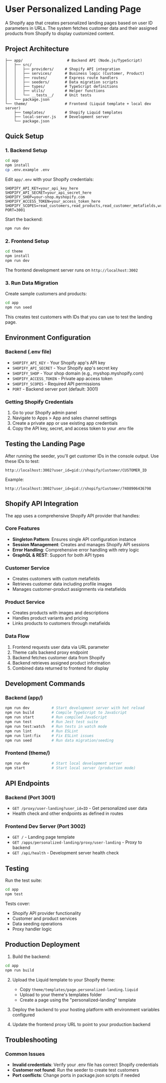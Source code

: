 # User Personalized Landing Page

A Shopify app that creates personalized landing pages based on user ID parameters in URLs. The system fetches customer data and their assigned products from Shopify to display customized content.

## Project Architecture

```
├── app/                    # Backend API (Node.js/TypeScript)
│   ├── src/
│   │   ├── providers/     # Shopify API integration
│   │   ├── services/      # Business logic (Customer, Product)
│   │   ├── routes/        # Express route handlers
│   │   ├── seeders/       # Data migration scripts
│   │   ├── types/         # TypeScript definitions
│   │   ├── utils/         # Helper functions
│   │   └── __tests__/     # Unit tests
│   └── package.json
└── theme/                 # Frontend (Liquid template + local dev server)
    ├── templates/         # Shopify Liquid templates
    ├── local-server.js    # Development server
    └── package.json
```

## Quick Setup

### 1. Backend Setup

```bash
cd app
npm install
cp .env.example .env
```

Edit `app/.env` with your Shopify credentials:
```env
SHOPIFY_API_KEY=your_api_key_here
SHOPIFY_API_SECRET=your_api_secret_here
SHOPIFY_SHOP=your-shop.myshopify.com
SHOPIFY_ACCESS_TOKEN=your_access_token_here
SHOPIFY_SCOPES=read_customers,read_products,read_customer_metafields,write_customers,write_products,write_customer_metafields
PORT=3001
```

Start the backend:
```bash
npm run dev
```

### 2. Frontend Setup

```bash
cd theme
npm install
npm run dev
```

The frontend development server runs on `http://localhost:3002`

### 3. Run Data Migration

Create sample customers and products:
```bash
cd app
npm run seed
```

This creates test customers with IDs that you can use to test the landing page.

## Environment Configuration

### Backend (.env file)
- `SHOPIFY_API_KEY` - Your Shopify app's API key
- `SHOPIFY_API_SECRET` - Your Shopify app's secret key
- `SHOPIFY_SHOP` - Your shop domain (e.g., myshop.myshopify.com)
- `SHOPIFY_ACCESS_TOKEN` - Private app access token
- `SHOPIFY_SCOPES` - Required API permissions
- `PORT` - Backend server port (default: 3001)

### Getting Shopify Credentials
1. Go to your Shopify admin panel
2. Navigate to Apps > App and sales channel settings
3. Create a private app or use existing app credentials
4. Copy the API key, secret, and access token to your .env file

## Testing the Landing Page

After running the seeder, you'll get customer IDs in the console output. Use these IDs to test:

```
http://localhost:3002?user_id=gid://shopify/Customer/CUSTOMER_ID
```

Example:
```
http://localhost:3002?user_id=gid://shopify/Customer/7408906436798
```

## Shopify API Integration

The app uses a comprehensive Shopify API provider that handles:

### Core Features
- **Singleton Pattern**: Ensures single API configuration instance
- **Session Management**: Creates and manages Shopify API sessions
- **Error Handling**: Comprehensive error handling with retry logic
- **GraphQL & REST**: Support for both API types

### Customer Service
- Creates customers with custom metafields
- Retrieves customer data including profile images
- Manages customer-product assignments via metafields

### Product Service
- Creates products with images and descriptions
- Handles product variants and pricing
- Links products to customers through metafields

### Data Flow
1. Frontend requests user data via URL parameter
2. Theme calls backend proxy endpoint
3. Backend fetches customer data from Shopify
4. Backend retrieves assigned product information
5. Combined data returned to frontend for display

## Development Commands

### Backend (app/)
```bash
npm run dev          # Start development server with hot reload
npm run build        # Compile TypeScript to JavaScript
npm run start        # Run compiled JavaScript
npm run test         # Run Jest test suite
npm run test:watch   # Run tests in watch mode
npm run lint         # Run ESLint
npm run lint:fix     # Fix ESLint issues
npm run seed         # Run data migration/seeding
```

### Frontend (theme/)
```bash
npm run dev          # Start local development server
npm start            # Start local server (production mode)
```

## API Endpoints

### Backend (Port 3001)
- `GET /proxy/user-landing?user_id=ID` - Get personalized user data
- Health check and other endpoints as defined in routes

### Frontend Dev Server (Port 3002)
- `GET /` - Landing page template
- `GET /apps/personalized-landing/proxy/user-landing` - Proxy to backend
- `GET /api/health` - Development server health check

## Testing

Run the test suite:
```bash
cd app
npm test
```

Tests cover:
- Shopify API provider functionality
- Customer and product services
- Data seeding operations
- Proxy handler logic

## Production Deployment

1. Build the backend:
```bash
cd app
npm run build
```

2. Upload the Liquid template to your Shopify theme:
   - Copy `theme/templates/page.personalized-landing.liquid`
   - Upload to your theme's templates folder
   - Create a page using the "personalized-landing" template

3. Deploy the backend to your hosting platform with environment variables configured

4. Update the frontend proxy URL to point to your production backend

## Troubleshooting

### Common Issues
- **Invalid credentials**: Verify your .env file has correct Shopify credentials
- **Customer not found**: Run the seeder to create test customers
- **Port conflicts**: Change ports in package.json scripts if needed

